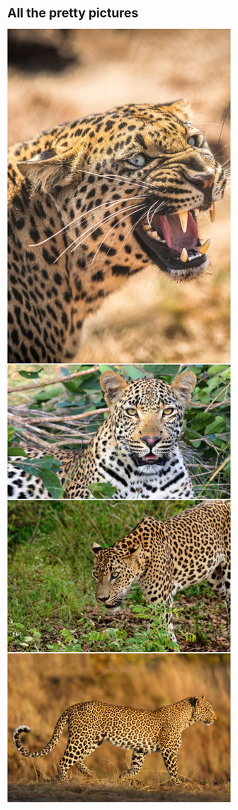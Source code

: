 
# All the pretty pictures

![Awesome Leopard](/assets/images/leopard1.jpg "Awesome Leopard")
![Awesome Leopard](/assets/images/leopard2.jpg "Awesome Leopard")
![Awesome Leopard](/assets/images/leopard3.jpg "Awesome Leopard")
![Awesome Leopard](/assets/images/leopard4.jpg "Awesome Leopard")
